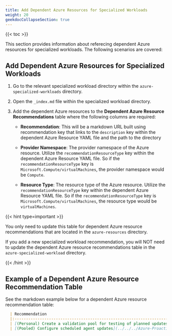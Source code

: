 ```yaml
---
title: Add Dependent Azure Resources for Specialized Workloads
weight: 20
geekdocCollapseSection: true
---
```


{{< toc >}}

This section provides information about referecing dependent Azure resources for specialized workloads. The following scenarios are covered:

## Add Dependent Azure Resources for Specialized Workloads

1. Go to the relevant specialized workload directory within the `azure-specialized-workloads` directory.
1. Open the `_index.md` file within the specialized workload directory.
1. Add the dependent Azure resources to the **Dependent Azure Resource Recommendations** table where the following columns are required:

    - **Recommendation**: This will be a markdown URL built using recommendation key that links to the `description` key within the dependent Azure Resource YAML file and the path to the directory

    - **Provider Namespace**: The provider namespace of the Azure resource. Utilize the `recommendationResourceType` key within the dependent Azure Resource YAML file. So if the `recommendationResourceType` key is `Microsoft.Compute/virtualMachines`, the provider namespace would be `Compute`.

    - **Resource Type**: The resource type of the Azure resource. Utilize the `recommendationResourceType` key within the dependent Azure Resource YAML file. So if the `recommendationResourceType` key is `Microsoft.Compute/virtualMachines`, the resource type would be `virtualMachines`.

{{< hint type=important >}}

You only need to update this table for dependent Azure resource recommendations that are located in the `azure-resources` directory.

If you add a new specialized workload recommendation, you will NOT need to update the dependent Azure resource recommendations table in the `azure-specialized-workload` directory.

{{< /hint >}}


## Example of a Dependent Azure Resource Recommendation Table

See the markdown example below for a dependent Azure resource recommendation table:

  ```markdown
    | Recommendation                                                                                                                                                                                                                         |  Provider Namespace   | Resource Type |
    |:---------------------------------------------------------------------------------------------------------------------------------------------------------------------------------------------------------------------------------------|:---------------------:|:-------------:|
    | [(Personal) Create a validation pool for testing of planned updates](../../../Azure-Proactive-Resiliency-Library-v2/azure-resources/DesktopVirtualization/hostPools/#personal-create-a-validation-pool-for-testing-of-planned-updates) | DesktopVirtualization |   hostPools   |
    | [(Pooled) Configure scheduled agent updates](../../../Azure-Proactive-Resiliency-Library-v2/azure-resources/DesktopVirtualization/hostPools/#pooled-configure-scheduled-agent-updates)                                                 | DesktopVirtualization |   hostPools   |
  ```
